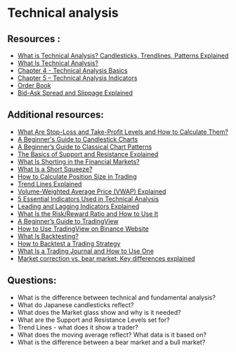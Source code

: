 # Technical analysis


## Resources : 
* [What is Technical Analysis? Candlesticks, Trendlines, Patterns Explained](https://www.youtube.com/watch?v=4c5WKOB3U5c)
* [What Is Technical Analysis?](https://academy.binance.com/ru/articles/what-is-technical-analysis)
* [Chapter 4 - Technical Analysis Basics](https://academy.binance.com/en/articles/a-complete-guide-to-cryptocurrency-trading-for-beginners#what-is-a-long-position)
* [Chapter 5 – Technical Analysis Indicators](https://academy.binance.com/en/articles/a-complete-guide-to-cryptocurrency-trading-for-beginners#what-is-a-technical-analysis-indicator)
* [Order Book](https://academy.binance.com/en/glossary/order-book)
* [Bid-Ask Spread and Slippage Explained](https://academy.binance.com/en/articles/bid-ask-spread-and-slippage-explained)

## Additional resources:
* [What Are Stop-Loss and Take-Profit Levels and How to Calculate Them?](https://academy.binance.com/en/articles/what-are-stop-loss-and-take-profit-levels-and-how-to-calculate-them)
* [A Beginner's Guide to Candlestick Charts](https://academy.binance.com/en/articles/a-beginners-guide-to-candlestick-charts)
* [A Beginner’s Guide to Classical Chart Patterns](https://academy.binance.com/en/articles/a-beginners-guide-to-classical-chart-patterns)
* [The Basics of Support and Resistance Explained](https://academy.binance.com/en/articles/the-basics-of-support-and-resistance-explained)
* [What Is Shorting in the Financial Markets?](https://academy.binance.com/en/articles/what-is-shorting-in-the-financial-markets)
* [What Is a Short Squeeze?](https://academy.binance.com/en/articles/what-is-a-short-squeeze)
* [How to Calculate Position Size in Trading](https://academy.binance.com/en/articles/how-to-calculate-position-size-in-trading)
* [Trend Lines Explained](https://academy.binance.com/en/articles/trend-lines-explained)
* [Volume-Weighted Average Price (VWAP) Explained](https://academy.binance.com/en/articles/volume-weighted-average-price-vwap-explained)
* [5 Essential Indicators Used in Technical Analysis](https://academy.binance.com/en/articles/5-essential-indicators-used-in-technical-analysis)
* [Leading and Lagging Indicators Explained](https://academy.binance.com/en/articles/leading-and-lagging-indicators-explained)
* [What Is the Risk/Reward Ratio and How to Use It](https://academy.binance.com/en/articles/what-is-the-risk-reward-ratio-and-how-to-use-it)
* [A Beginner’s Guide to TradingView](https://academy.binance.com/en/articles/a-beginner-s-guide-to-tradingview)
* [How to Use TradingView on Binance Website](https://academy.binance.com/en/articles/a-beginner-s-guide-to-tradingview)
* [What Is Backtesting?](https://academy.binance.com/en/articles/what-is-backtesting)
* [How to Backtest a Trading Strategy](https://academy.binance.com/en/articles/how-to-backtest-a-trading-strategy)
* [What Is a Trading Journal and How to Use One](https://academy.binance.com/en/articles/what-is-a-trading-journal-and-how-to-use-one)
* [Market correction vs. bear market: Key differences explained](https://cointelegraph.com/explained/market-correction-vs-bear-market-key-differences-explained)

## Questions:

* What is the difference between technical and fundamental analysis?
* What do Japanese candlesticks reflect?
* What does the Market glass show and why is it needed?
* What are the Support and Resistance Levels set for?
* Trend Lines - what does it show a trader?
* What does the moving average reflect? What data is it based on?
* What is the difference between a bear market and a bull market?
